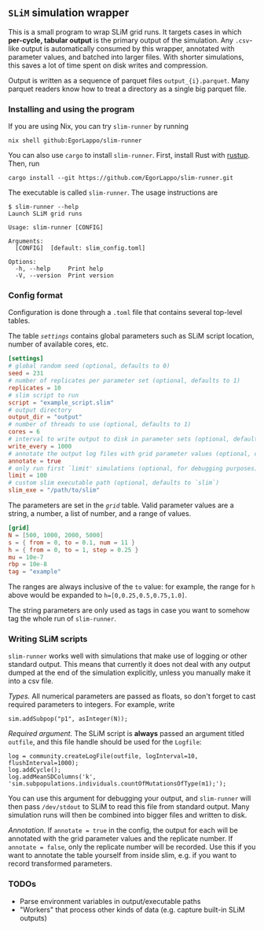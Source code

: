 ## `SLiM` simulation wrapper

This is a small program to wrap SLiM grid runs. It targets cases in which __per-cycle, tabular output__ is the primary output of the simulation. Any `.csv`-like output is automatically consumed by this wrapper, annotated with parameter values, and batched into larger files. With shorter simulations, this saves a lot of time spent on disk writes and compression.

Output is written as a sequence of parquet files `output_{i}.parquet`. Many parquet readers know how to treat a directory as a single big parquet file.

### Installing and using the program

If you are using Nix, you can try `slim-runner` by running
```
nix shell github:EgorLappo/slim-runner
```

You can also use `cargo` to install `slim-runner`. First, install Rust with [rustup](https://rustup.rs). Then, run
```
cargo install --git https://github.com/EgorLappo/slim-runner.git   
```

The executable is called `slim-runner`. The usage instructions are 
```
$ slim-runner --help
Launch SLiM grid runs

Usage: slim-runner [CONFIG]

Arguments:
  [CONFIG]  [default: slim_config.toml]

Options:
  -h, --help     Print help
  -V, --version  Print version
```

### Config format

Configuration is done through a `.toml` file that contains several top-level tables.

The table *`settings`* contains global parameters such as SLiM script location, number of available cores, etc. 

``` toml
[settings]
# global random seed (optional, defaults to 0)
seed = 231
# number of replicates per parameter set (optional, defaults to 1)
replicates = 10
# slim script to run
script = "example_script.slim"
# output directory
output_dir = "output"
# number of threads to use (optional, defaults to 1)
cores = 6
# interval to write output to disk in parameter sets (optional, defaults to 100)
write_every = 1000
# annotate the output log files with grid parameter values (optional, defaults to `true`)
annotate = true
# only run first `limit' simulations (optional, for debugging purposes)
limit = 100
# custom slim executable path (optional, defaults to `slim`) 
slim_exe = "/path/to/slim"
```

The parameters are set in the *`grid`* table. Valid parameter values are a string, a number, a list of number, and a range of values.

``` toml
[grid]
N = [500, 1000, 2000, 5000]
s = { from = 0, to = 0.1, num = 11 }
h = { from = 0, to = 1, step = 0.25 }
mu = 10e-7
rbp = 10e-8
tag = "example"
```

The ranges are always inclusive of the `to` value: for example, the range for `h` above would be expanded to `h=[0,0.25,0.5,0.75,1.0]`. 

The string parameters are only used as tags in case you want to somehow tag the whole run of `slim-runner`.

### Writing SLiM scripts

`slim-runner` works well with simulations that make use of logging or other standard output. This means that currently it does not deal with any output dumped at the end of the simulation explicitly, unless you manually make it into a csv file.

*Types.* All numerical parameters are passed as floats, so don't forget to cast required parameters to integers. For example, write 
```
sim.addSubpop("p1", asInteger(N));
```

*Required argument.* The SLiM script is **always** passed an argument titled `outfile`, and this file handle should be used for the `Logfile`:

```
log = community.createLogFile(outfile, logInterval=10, flushInterval=1000);
log.addCycle();
log.addMeanSDColumns('k', 'sim.subpopulations.individuals.countOfMutationsOfType(m1);');
```

You can use this argument for debugging your output, and `slim-runner` will then pass `/dev/stdout` to SLiM to read this file from standard output. Many simulation runs will then be combined into bigger files and written to disk. 

*Annotation.* If `annotate = true` in the config, the output for each will be annotated with the grid parameter values and the replicate number. If `annotate = false`, only the replicate number will be recorded. Use this if you want to annotate the table yourself from inside slim, e.g. if you want to record transformed parameters.

### TODOs

* Parse environment variables in output/executable paths
* "Workers" that process other kinds of data (e.g. capture built-in SLiM outputs)
